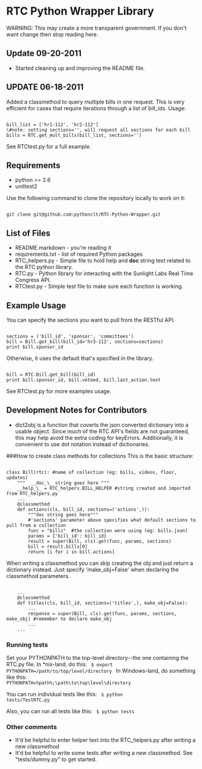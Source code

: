 RTC Python Wrapper Library
==========================

WARNING: This may create a more transparent government. If you don't want change then stop reading here. 

Update 09-20-2011
------
- Started cleaning up and improving the README file.

UPDATE 06-18-2011
------
Added a classmethod to query multiple bills in one request. This is very
efficient for cases that require iterations through a list of bill_ids.
Usage:
<pre><code>
bill_list = ['hr1-112', 'hr2-112']
\#note: setting sections='', will request all sections for each bill
bills = RTC.get_mult_bills(bill_list, sections='')
</pre></code>
See RTCtest.py for a full example.



Requirements
------------
- python >= 2.6
- unittest2

Use the following command to clone the repository locally to work on it:
<pre><code>
git clone git@github.com:pythonclt/RTC-Python-Wrapper.git
</pre></code>

List of Files
-------------
- README.markdown - you're reading it
- requirements.txt - list of required Python packages
- RTC_helpers.py - Simple file to hold help and __doc__ string text related to the RTC python library.
- RTC.py - Python library for interacting with the Sunlight Labs Real Time Congress API.
- RTCtest.py - Simple test file to make sure each function is working.

Example Usage
-------------
You can specify the sections you want to pull from the RESTful API.
<pre><code>
sections = ('bill_id', 'sponsor', 'committees')
bill = Bill.get_bill(bill_id='hr3-112', sections=sections)
print bill.sponsor_id
</pre></code>

Otherwise, it uses the default that's specified in the library.

<pre><code>
bill = RTC.Bill.get_bill(bill_id)
print bill.sponsor_id, bill.vetoed, bill.last_action.text
</pre></code>

See RTCtest.py for more examples usage.

Development Notes for Contributors
----------------------------------
- dict2obj is a function that coverts the json converted dictionary into a usable object. Since much of the RTC API's fields are not guaranteed, this may help avoid the extra coding for keyErrors.  Additionally, it is convenient to use dot notation instead of dictionaries.

###How to create class methods for collections
This is the basic structure:
<pre><code>
class Bill(rtc): #name of collection (eg: bills, videos, floor, updates)
    """  __doc_\_ string goes here """
    __help_\_ = RTC_helpers.BILL_HELPER #string created and imported from RTC_helpers.py
    ...
    @classmethod
    def actions(cls, bill_id, sections=('actions',)):
        """doc string goes here"""
        #'sections' parameter above specifies what default sections to pull from a collection
        func = "bills"  #the collection were using (eg: bills.json)
        params = {'bill_id': bill_id}
        result = super(Bill, cls).get(func, params, sections)
        bill = result.bills[0]
        return [i for i in bill.actions]
</pre></code>
When writing a classmethod you can skip creating the obj and just return a dictionary instead.  Just specify 'make_obj=False' when declaring the classmethod parameters.

<pre><code>
    ...
    @classmethod
    def titles(cls, bill_id, sections=('titles',), make_obj=False):
        ...
        response = super(Bill, cls).get(func, params, sections, make_obj) #remember to declare make_obj
        ...
    ...
</pre></code>

### Running tests
Set your PYTHONPATH to the top-level directory--the one containing the RTC.py file. In *nix-land, do this:
<code>
$ export PYTHONPATH=/path/to/top/level/directory
</code>
In Windows-land, do something like this:
<code>
PYTHONPATH=%path%;\path\to\top\level\directory
</code>

You can run individual tests like this:
<code>
$ python tests/TestRTC.py
</code>

Also, you can run all tests like this:
<code>
$ python tests
</code>

### Other comments
- It'd be helpful to enter helper text into the RTC_helpers.py after writing a new classmethod
- It'd be helpful to write some tests after writing a new classmethod. See "tests/dummy.py" to get started.
